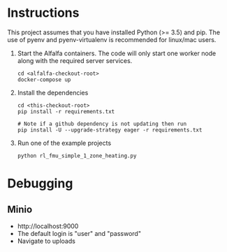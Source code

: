 # Instructions

This project assumes that you have installed Python (>= 3.5) and pip. The use of pyenv and pyenv-virtualenv is recommended for linux/mac users.

1. Start the Alfalfa containers. The code will only start one worker node along with the required server services.

    ```
    cd <alfalfa-checkout-root>
    docker-compose up
    ```
1. Install the dependencies

    ```
    cd <this-checkout-root>
    pip install -r requirements.txt
   
    # Note if a github dependency is not updating then run
    pip install -U --upgrade-strategy eager -r requirements.txt
    ``` 
   
1. Run one of the example projects

    ```
    python rl_fmu_simple_1_zone_heating.py
    ```
   
# Debugging

## Minio

* http://localhost:9000
* The default login is "user" and "password"
* Navigate to uploads




